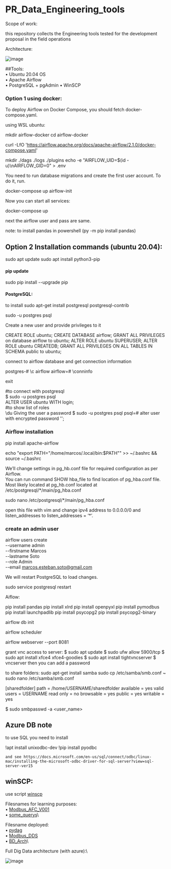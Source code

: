# PR_Data_Engineering_tools


Scope of work:

this repository collects the Engineering tools tested for the development proposal in the field operations

Architecture:

![image](https://user-images.githubusercontent.com/31476977/119668857-e9b90080-be0d-11eb-889f-773e306c353f.png)


##Tools:\
•	Ubuntu 20.04 OS\
•	Apache Airflow\
•	PostgreSQL + pgAdmin
• WinSCP

### Option 1 using docker:

To deploy Airflow on Docker Compose, you should fetch docker-compose.yaml.

using WSL ubuntu:

mkdir airflow-docker
cd airflow-docker

curl -LfO 'https://airflow.apache.org/docs/apache-airflow/2.1.0/docker-compose.yaml'

mkdir ./dags ./logs ./plugins
echo -e "AIRFLOW_UID=$(id -u)\nAIRFLOW_GID=0" > .env

You need to run database migrations and create the first user account. To do it, run.

docker-compose up airflow-init

Now you can start all services:

docker-compose up

next the airflow user and pass are same.

note:
to install pandas in powershell (py -m pip install pandas)

## Option 2 Installation commands (ubuntu 20.04):

sudo apt update
sudo apt install python3-pip

#### pip update
sudo pip install --upgrade pip

#### PostgreSQL:

to install
sudo apt-get install postgresql postgresql-contrib

sudo -u postgres psql

Create a new user and provide privileges to it

CREATE ROLE ubuntu;
CREATE DATABASE airflow;
GRANT ALL PRIVILEGES on database airflow to ubuntu;
ALTER ROLE ubuntu SUPERUSER;
ALTER ROLE ubuntu CREATEDB;
GRANT ALL PRIVILEGES ON ALL TABLES IN SCHEMA public to ubuntu;

connect to airflow database and get connection information

postgres-# \c airflow
airflow=# \conninfo

exit 

#to connect with postgresql\
$ sudo -u postgres psql\
ALTER USER ubuntu WITH login;\
#to show list of roles\
\du
Giving the user a password
$ sudo -u postgres psql
psql=# alter user <username> with encrypted password '<password>';

### Airflow installation
pip install apache-airflow

echo "export PATH=\"/home/marcos/.local/bin:\$PATH\"" >> ~/.bashrc && source ~/.bashrc


We’ll change settings in pg_hb.conf file for required configuration as per Airflow.\
You can run command SHOW hba_file to find location of pg_hba.conf file.
Most likely located at pg_hb.conf located at /etc/postgresql/*/main/pg_hba.conf

sudo nano /etc/postgresql/*/main/pg_hba.conf

open this file with vim and change ipv4 address to 0.0.0.0/0 and listen_addresses to listen_addresses = ‘*’.

### create an admin user
airflow users create \
    --username admin \
    --firstname Marcos \
    --lastname Soto \
    --role Admin \
    --email marcos.esteban.soto@gmail.com

We will restart PostgreSQL to load changes.

sudo service postgresql restart

Aiflow:

pip install pandas
pip install xlrd
pip install openpyxl
pip install pymodbus
pip install launchpadlib
pip install psycopg2
pip install psycopg2-binary

airflow db init 

airflow scheduler

airflow webserver --port 8081

grant vnc access to server:
$ sudo apt update
$ sudo ufw allow 5900/tcp
$ sudo apt install xfce4 xfce4-goodies
$ sudo apt install tightvncserver
$ vncserver
then you can add a password

to share folders:
sudo apt-get install samba
sudo cp /etc/samba/smb.conf ~
sudo nano /etc/samba/smb.conf

[sharedfolder]
path = /home/USERNAME/sharedfolder
available = yes
valid users = USERNAME
read only = no
browsable = yes
public = yes
writable = yes

$ sudo smbpasswd -a <user_name>

## Azure DB note
   to use SQL you need to install
    
!apt install unixodbc-dev
!pip install pyodbc
    
    and see https://docs.microsoft.com/en-us/sql/connect/odbc/linux-mac/installing-the-microsoft-odbc-driver-for-sql-server?view=sql-server-ver15
    

## winSCP:
use script [winscp](winscp.bat)



Filesnames for learning purposes:\
•	[Modbus_AFC_V001](Modbus_AFC_V001.ipynb)\
• [some_querys](some_querys)\

Filesname deployed:\
•	[pydag](pydag.py)\
•	[Modbus_DDS](Modbus_DDS.xlsx)\
•	[BD_Arch](BD_Arch.vsdx)\


Full Dig Data architecture (with azure):\

![image](https://user-images.githubusercontent.com/31476977/119707587-b12b1e00-be31-11eb-8c68-edc43bc1b538.png)




